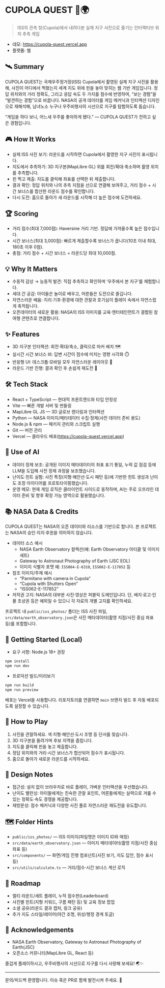# CUPOLA QUEST 🚀🌍

> ISS의 관측 창(Cupola)에서 내려다본 실제 지구 사진으로 즐기는 인터랙티브 위치 추측 게임

- 데모: https://cupola-quest.vercel.app
- 플랫폼: 웹

## 🛰️ Summary
CUPOLA QUEST는 국제우주정거장(ISS) Cupola에서 촬영된 실제 지구 사진을 활용해, 사진이 어디에서 찍혔는지 세계 지도 위에 핀을 놓아 맞히는 웹 기반 게임입니다. 정답 위치와의 거리 정확도, 그리고 응답 속도 두 가지를 점수에 반영하여, “보는 경험”을 “발견하는 경험”으로 바꿉니다. NASA의 공개 데이터를 게임 메커닉과 인터랙션 디자인으로 재해석해, 남녀노소 누구나 우주비행사의 시선으로 지구를 탐험하도록 돕습니다. 

“게임을 하다 보니, 어느새 우주를 좋아하게 됐다.” — CUPOLA QUEST가 전하고 싶은 경험입니다.

## 🎮 How It Works
- 실제 ISS 사진 보기: 라운드를 시작하면 Cupola에서 촬영한 지구 사진이 표시됩니다.
- 지도에서 추측하기: 3D 지구본(MapLibre GL) 위를 회전/확대·축소하며 촬영 위치를 추측합니다.
- 핀 찍고 제출: 지도를 클릭해 좌표를 선택한 뒤 제출합니다.
- 결과 확인: 정답 위치와 나의 추측 지점을 선으로 연결해 보여주고, 거리 점수 + 시간 보너스를 합산한 라운드 점수를 확인합니다.
- 다시 도전: 홈으로 돌아가 새 라운드를 시작해 더 높은 점수에 도전하세요.

## 🏆 Scoring
- 거리 점수(최대 7,000점): Haversine 거리 기반. 정답에 가까울수록 높은 점수입니다.
- 시간 보너스(최대 3,000점): 빠르게 제출할수록 보너스가 큽니다(10초 이내 최대, 180초 이후 0점).
- 총점: 거리 점수 + 시간 보너스 = 라운드당 최대 10,000점.

## 💡 Why It Matters
- 수동적 감상 → 능동적 발견: 직접 추측하고 확인하며 ‘우주에서 본 지구’를 체험합니다.
- 세대 간 공감: 아이들은 놀이로 배우고, 어른들은 도전으로 즐깁니다.
- 자연스러운 배움: 지리·기후·환경에 대한 관찰과 호기심이 플레이 속에서 자연스럽게 축적됩니다.
- 오픈데이터의 새로운 활용: NASA의 ISS 이미지를 교육·엔터테인먼트가 결합된 참여형 콘텐츠로 연결합니다.

## ✨ Features
- 3D 지구본 인터랙션: 회전·확대/축소, 클릭으로 마커 배치 🗺️
- 실시간 시간 보너스 바: 답변 시간이 점수에 미치는 영향 시각화 ⏱️
- 반응형 UI: 데스크톱·모바일 모두 자연스러운 레이아웃 📱
- 라운드 기반 진행: 결과 확인 후 손쉽게 재도전 🔁

## 🛠️ Tech Stack
- React + TypeScript — 현대적 프론트엔드와 타입 안정성
- Vite — 빠른 개발 서버 및 번들링
- MapLibre GL JS — 3D 글로브 렌더링과 인터랙션
- Python — NASA 이미지/메타데이터 수집·정제(사전 데이터 준비 용도)
- Node.js & npm — 패키지 관리와 스크립트 실행
- Git — 버전 관리
- Vercel — 클라우드 배포(https://cupola-quest.vercel.app)

## 🧠 Use of AI
- 데이터 정제 보조: 공개된 이미지 메타데이터의 좌표 표기 통일, 누락 값 점검 등에 LLM을 도입해 사전 정제 과정을 보조했습니다.
- 난이도·힌트 실험: 사진 특징(지형·해안선·도시 패턴 등)에 기반한 힌트 생성과 난이도 조정 아이디어를 프로토타이핑했습니다.
- 운영 메모: 현재 게임 로직은 클라이언트 사이드로 동작하며, AI는 주로 오프라인 데이터 준비 및 향후 확장 가능 영역으로 활용했습니다.

## 📚 NASA Data & Credits
CUPOLA QUEST는 NASA의 오픈 데이터와 리소스를 기반으로 합니다. 본 프로젝트는 NASA의 승인·지지·후원을 의미하지 않습니다.

- 데이터 소스 예시
  - NASA Earth Observatory 컬렉션(예: Earth Observatory 아티클 및 이미지 세트)
  - Gateway to Astronaut Photography of Earth (JSC EOL)
  - 이미지 식별자 포맷 예: `ISS064-E-6310`, `ISS062-E-117852` 등
- 참조 이미지/주제 예시
  - “Parmitano with camera in Cupola”
  - “Cupola with Shutters Open”
  - “ISS062-E-117852”
- 저작권 고지: NASA의 대부분 사진·영상은 퍼블릭 도메인입니다. 단, 배지·로고·인물 초상권 등은 예외일 수 있으니 각 자료의 개별 고지를 확인하세요.

프로젝트 내 `public/iss_photos/` 폴더는 ISS 사진 파일, `src/data/earth_observatory.json`은 사진 메타데이터(촬영 지점/사진 중심 좌표 등)를 포함합니다.

## 🚀 Getting Started (Local)
- 요구 사항: Node.js 18+ 권장

```bash
npm install
npm run dev
```

- 프로덕션 빌드/미리보기
```bash
npm run build
npm run preview
```

배포는 Vercel을 사용합니다. 리포지토리를 연결하면 `main` 브랜치 빌드 후 자동 배포되도록 설정할 수 있습니다.

## 👀 How to Play
1) 사진을 관찰하세요. 색·지형·해안선·도시 조명 등 단서를 찾습니다.
2) 3D 지구본을 돌려가며 후보 지역을 좁힙니다.
3) 지도를 클릭해 핀을 놓고 제출합니다.
4) 정답 위치와의 거리·시간 보너스가 합산되어 점수가 표시됩니다.
5) 홈으로 돌아가 새로운 라운드를 시작하세요.

## 🧭 Design Notes
- 접근성: 설치 없이 브라우저로 바로 플레이, 가벼운 인터랙션을 우선했습니다.
- 난이도 밸런싱: 아이들에게는 친숙한 관찰 포인트, 어른들에게는 실력으로 겨룰 수 있는 정확도·속도 경쟁을 제공합니다.
- 재방문성: 점수 메커닉과 다양한 사진 풀로 자연스러운 재도전을 유도합니다.

## 🗺️ Folder Hints
- `public/iss_photos/` — ISS 이미지(파일명은 이미지 ID와 매칭)
- `src/data/earth_observatory.json` — 이미지 메타데이터(촬영 지점/사진 중심 좌표 등)
- `src/components/` — 화면/게임 진행 컴포넌트(사진 보기, 지도 답안, 점수 표시 등)
- `src/utils/calculate.ts` — 거리/점수·시간 보너스 계산 로직

## 🔭 Roadmap
- 멀티 라운드/세트 플레이, 누적 점수판(Leaderboard)
- 사진별 힌트(지형 키워드, 구름 패턴 등) 및 교육 정보 팝업
- 소셜 공유(라운드 결과 캡처, 링크 공유)
- 추가 지도 스타일/레이어(야간 조명, 위성/행정 경계 토글)

## 🙏 Acknowledgements
- NASA Earth Observatory, Gateway to Astronaut Photography of Earth(JSC)
- 오픈소스 커뮤니티(MapLibre GL, React 등)

즐겁게 플레이하시고, 우주비행사의 시선으로 지구를 다시 사랑해 보세요! 🌏✨

---
문의/피드백 환영합니다. 이슈 혹은 PR로 함께 발전시켜 주세요. 🙌
